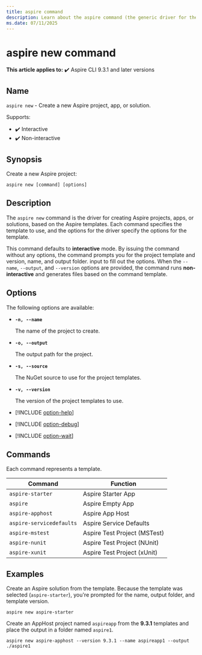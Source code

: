 ```yaml
---
title: aspire command
description: Learn about the aspire command (the generic driver for the Aspire CLI) and its usage.
ms.date: 07/11/2025
---
```

# aspire new command

**This article applies to:** ✔️ Aspire CLI 9.3.1 and later versions

## Name

`aspire new` - Create a new Aspire project, app, or solution.

Supports:

- ✔️ Interactive
- ✔️ Non-interactive

## Synopsis

Create a new Aspire project:

```dotnetcli
aspire new [command] [options]
```

## Description

The `aspire new` command is the driver for creating Aspire projects, apps, or solutions, based on the Aspire templates. Each command specifies the template to use, and the options for the driver specify the options for the template.

This command defaults to **interactive** mode. By issuing the command without any options, the command prompts you for the project template and version, name, and output folder. input to fill out the options. When the `--name`, `--output`, and `--version` options are provided, the command runs **non-interactive** and generates files based on the command template.

## Options

The following options are available:

- **`-n, --name`**

  The name of the project to create.

- **`-o, --output`**

  The output path for the project.

- **`-s, --source`**

  The NuGet source to use for the project templates.

- **`-v, --version`**

  The version of the project templates to use.

- [!INCLUDE [option-help](includes/option-help.md)]

- [!INCLUDE [option-debug](includes/option-debug.md)]

- [!INCLUDE [option-wait](includes/option-wait.md)]

## Commands

Each command represents a template.

| Command                  | Function                     |
|--------------------------|------------------------------|
| `aspire-starter`         | Aspire Starter App           |
| `aspire`                 | Aspire Empty App             |
| `aspire-apphost`         | Aspire App Host              |
| `aspire-servicedefaults` | Aspire Service Defaults      |
| `aspire-mstest`          | Aspire Test Project (MSTest) |
| `aspire-nunit`           | Aspire Test Project (NUnit)  |
| `aspire-xunit`           | Aspire Test Project (xUnit)  |

## Examples

Create an Aspire solution from the template. Because the template was selected (`aspire-starter`), you're prompted for the name, output folder, and template version.

```Command
aspire new aspire-starter
```

Create an AppHost project named `aspireapp` from the **9.3.1** templates and place the output in a folder named `aspire1`.

```Command
aspire new aspire-apphost --version 9.3.1 --name aspireapp1 --output ./aspire1
```
